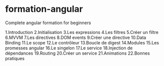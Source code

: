 # formation-angular
Complete angular formation for beginners 


1.Introduction
2.Initialisation
3.Les expressions
4.Les filtres
5.Créer un filtre
6.MVVM
7.Les directives
8.DOM events
9.Créer une directive
10.Data Binding
11.Le scope
12.Le contrôleur
13.Boucle de digest
14.Modules
15.Les promesses angular
16.Le singelon
17.Le service
18.Injection de dépendances
19.Routing
20.Créer un service
21.Animations
22.Bonnes pratiques


